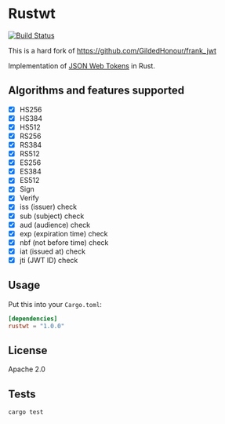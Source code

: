 Rustwt
================================================
[![Build Status](https://travis-ci.org/Richterrettich/rustwt.svg?branch=master)](https://travis-ci.org/Richterrettich/rustwt)

This is a hard fork of https://github.com/GildedHonour/frank_jwt


Implementation of [JSON Web Tokens](http://jwt.io) in Rust.

## Algorithms and features supported
- [x] HS256
- [x] HS384
- [x] HS512
- [x] RS256
- [x] RS384
- [x] RS512
- [x] ES256
- [x] ES384
- [x] ES512
- [x] Sign
- [x] Verify
- [x] iss (issuer) check
- [x] sub (subject) check
- [x] aud (audience) check
- [x] exp (expiration time) check
- [x] nbf (not before time) check
- [x] iat (issued at) check
- [x] jti (JWT ID) check

## Usage

Put this into your `Cargo.toml`:

```toml
[dependencies]
rustwt = "1.0.0"
```

## License

Apache 2.0

## Tests

```shell
cargo test
```
